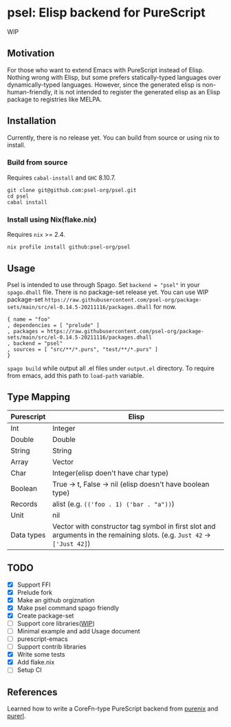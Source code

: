 # psel: Elisp backend for PureScript

WIP

## Motivation

For those who want to extend Emacs with PureScript instead of Elisp.
Nothing wrong with Elisp, but some prefers statically-typed languages over dynamically-typed languages.
However, since the generated elisp is non-human-friendly, it is not intended to register the generated elisp as an Elisp package to registries like MELPA.

## Installation

Currently, there is no release yet. You can build from source or using nix to install.

### Build from source

Requires `cabal-install` and `GHC` 8.10.7.

    git clone git@github.com:psel-org/psel.git
    cd psel
    cabal install

### Install using Nix(flake.nix)

Requires `nix` >= 2.4.

    nix profile install github:psel-org/psel

## Usage

Psel is intended to use through Spago. Set `backend = "psel"` in your `spago.dhall` file.
There is no package-set release yet. You can use WIP package-set `https://raw.githubusercontent.com/psel-org/package-sets/main/src/el-0.14.5-20211116/packages.dhall` for now.

```dhall
{ name = "foo"
, dependencies = [ "prelude" ]
, packages = https://raw.githubusercontent.com/psel-org/package-sets/main/src/el-0.14.5-20211116/packages.dhall
, backend = "psel"
, sources = [ "src/**/*.purs", "test/**/*.purs" ]
}
```

`spago build` while output all .el files under `output.el` directory. To require from emacs, add this path to `load-path` variable.

## Type Mapping

Purescript | Elisp
-----------|------
Int | Integer
Double | Double
String | String
Array | Vector
Char | Integer(elisp doen't have char type)
Boolean | True -> t, False -> nil (elisp doesn't have boolean type)
Records | alist (e.g. `(('foo . 1) ('bar . "a"))`)
Unit | nil
Data types | Vector with constructor tag symbol in first slot and arguments in the remaining slots. (e.g. `Just 42` -> `['Just 42]`)

## TODO

* [x] Support FFI
* [x] Prelude fork
* [x] Make an github orgiznation
* [x] Make psel command spago friendly
* [x] Create package-set
* [ ] Support core libraries([WIP](https://github.com/psel-org/package-sets))
* [ ] Minimal example and add Usage document
* [ ] purescript-emacs
* [ ] Support contrib libraries
* [x] Write some tests
* [x] Add flake.nix
* [ ] Setup CI

## References

Learned how to write a CoreFn-type PureScript backend from [purenix](https://github.com/purenix-org/purenix) and [purerl](https://github.com/purerl/purerl).
